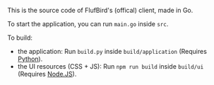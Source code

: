 This is the source code of FlufBird's (offical) client, made in Go.

To start the application, you can run `main.go` inside `src`.

To build:
- the application: Run `build.py` inside `build/application` (Requires [Python](https://www.python.org/downloads)).
- the UI resources (CSS + JS): Run `npm run build` inside `build/ui` (Requires [Node.JS](https://nodejs.org/en/download)).